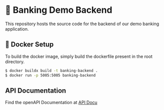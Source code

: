 # 🏦 Banking Demo Backend

This repository hosts the source code for the backend of our demo banking application.

## 🐋 Docker Setup

To build the docker image, simply build the dockerfile present in the root directory.

```bash
$ docker buildx build -t banking-backend .
$ docker run -p 5005:5005 banking-backend
```

## API Documentation

Find the openAPI Documentation at [API Docu](localhost:5005/swagger-ui/index.html)

